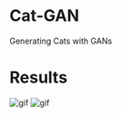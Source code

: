 # Cat-GAN
Generating Cats with GANs

# Results
![gif](https://raw.githubusercontent.com/vee-upatising/Cat-GAN/master/result2.gif)
![gif](https://raw.githubusercontent.com/vee-upatising/Cat-GAN/master/result.gif)
